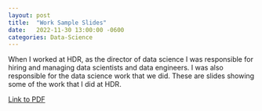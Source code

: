 ```yaml
---
layout: post
title:  "Work Sample Slides"
date:   2022-11-30 13:00:00 -0600
categories: Data-Science
---
```


When I worked at HDR, as the director of data science I was responsible for hiring and managing data scientists and data engineers. I was also responsible for the data science work that we did. These are slides showing some of the work that I did at HDR.

[Link to PDF](https://drive.google.com/file/d/1mmsiwT6u-krNwKql0LDi6GXnedSIo_Jn/view?usp=share_link)